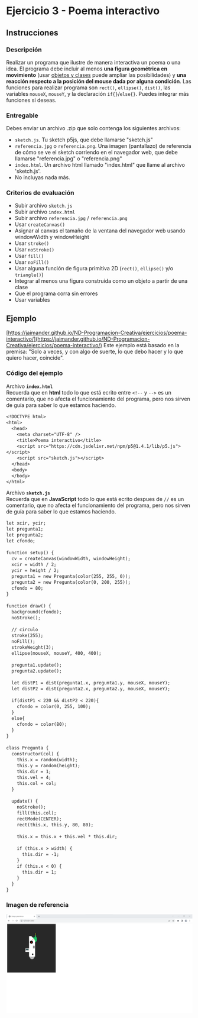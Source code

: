 # Ejercicio 3 - Poema interactivo

## Instrucciones

### Descripción
Realizar un programa que ilustre de manera interactiva un poema o una idea. El programa debe incluir al menos **una figura geométrica en movimiento** (usar [objetos y clases](https://es.wikipedia.org/wiki/Programaci%C3%B3n_orientada_a_objetos) puede ampliar las posibilidades) y **una reacción respecto a la posición del mouse dada por alguna condición**. Las funciones para realizar programa son `rect()`, `ellipse()`, `dist()`, las variables `mouseX`, `mouseY`, y la declaración `if{}`/`else{}`.
Puedes integrar más funciones si deseas.

### Entregable
Debes enviar un archivo .zip que solo contenga los siguientes archivos:
- `sketch.js`. Tu sketch p5js, que debe llamarse "sketch.js" 
- `referencia.jpg` o `referencia.png`. Una imagen (pantallazo) de referencia de cómo se ve el sketch corriendo en el navegador web, que debe llamarse "referencia.jpg" o "referencia.png"
- `index.html`. Un archivo html llamado "index.html" que llame al archivo 'sketch.js'. 
- No incluyas nada más.

### Criterios de evaluación
- Subir archivo `sketch.js`
- Subir archivo `index.html`
- Subir archivo `referencia.jpg` / `referencia.png`
- Usar `createCanvas()`
- Asignar al canvas el tamaño de la ventana del navegador web usando windowWidth y windowHeight
- Usar `stroke()`
- Usar `noStroke()`
- Usar `fill()`
- Usar `noFill()`
- Usar alguna función de figura primitiva 2D (`rect()`, `ellipse()` y/o `triangle()`)
- Integrar al menos una figura construida como un objeto a partir de una clase
- Que el programa corra sin errores
- Usar variables

## Ejemplo
[https://jaimander.github.io/ND-Programacion-Creativa/ejercicios/poema-interactivo/](https://jaimander.github.io/ND-Programacion-Creativa/ejercicios/poema-interactivo/)
Este ejemplo está basado en la premisa: "Solo a veces, y con algo de suerte, lo que debo hacer y lo que quiero hacer, coincide".

### Código del ejemplo
Archivo **`index.html`** </br>
Recuerda que en **html** todo lo que está ecrito entre `<!--` y `-->` es un comentario, que no afecta el funcionamiento del programa, pero nos sirven de guía para saber lo que estamos haciendo. 
```
<!DOCTYPE html>
<html>
  <head>
    <meta charset="UTF-8" />
    <title>Poema interactivo</title>
    <script src="https://cdn.jsdelivr.net/npm/p5@1.4.1/lib/p5.js"></script>
    <script src="sketch.js"></script>
  </head>
  <body>
  </body>
</html>
```

Archivo **`sketch.js`** </br>
Recuerda que en **JavaScript** todo lo que está ecrito despues de `//` es un comentario, que no afecta el funcionamiento del programa, pero nos sirven de guía para saber lo que estamos haciendo. 

```
let xcir, ycir;
let pregunta1;
let pregunta2;
let cfondo;

function setup() {
  cv = createCanvas(windowWidth, windowHeight);
  xcir = width / 2;
  ycir = height / 2;
  pregunta1 = new Pregunta(color(255, 255, 0));
  pregunta2 = new Pregunta(color(0, 200, 255));
  cfondo = 80;
}

function draw() {
  background(cfondo);
  noStroke();

  // circulo
  stroke(255);
  noFill();
  strokeWeight(3);
  ellipse(mouseX, mouseY, 400, 400);

  pregunta1.update();
  pregunta2.update();

  let distP1 = dist(pregunta1.x, pregunta1.y, mouseX, mouseY);
  let distP2 = dist(pregunta2.x, pregunta2.y, mouseX, mouseY);

  if(distP1 < 220 && distP2 < 220){
    cfondo = color(0, 255, 100);
  }
  else{
    cfondo = color(80);
  }
}

class Pregunta {
  constructor(col) {
    this.x = random(width);
    this.y = random(height);
    this.dir = 1;
    this.vel = 4;
    this.col = col;
  }

  update() {
    noStroke();
    fill(this.col);
    rectMode(CENTER);
    rect(this.x, this.y, 80, 80);

    this.x = this.x + this.vel * this.dir;

    if (this.x > width) {
      this.dir = -1;
    }
    if (this.x < 0) {
      this.dir = 1;
    }
  }
}
```
### Imagen de referencia
![](https://github.com/jaimander/ND-Programacion-Creativa/blob/main/ejercicios/dibujo-geometrico/dibujo-geometrico-ej.png) 




